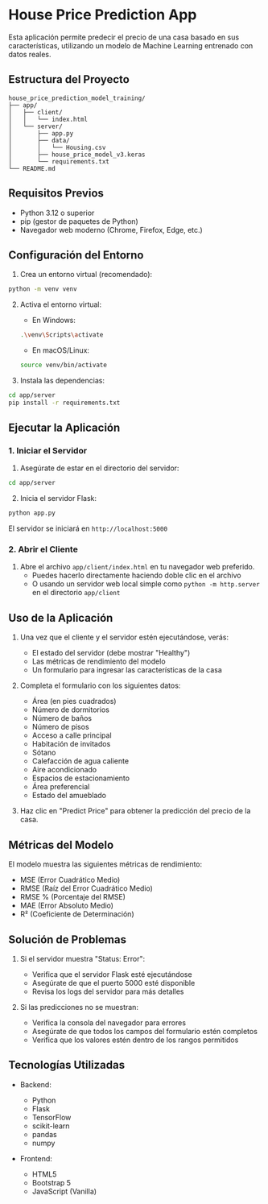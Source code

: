 # House Price Prediction App

Esta aplicación permite predecir el precio de una casa basado en sus características, utilizando un modelo de Machine Learning entrenado con datos reales.

## Estructura del Proyecto

```
house_price_prediction_model_training/
├── app/
│   ├── client/
│   │   └── index.html
│   └── server/
│       ├── app.py
│       ├── data/
│       │   └── Housing.csv
│       ├── house_price_model_v3.keras
│       └── requirements.txt
└── README.md
```

## Requisitos Previos

- Python 3.12 o superior
- pip (gestor de paquetes de Python)
- Navegador web moderno (Chrome, Firefox, Edge, etc.)

## Configuración del Entorno

1. Crea un entorno virtual (recomendado):
```bash
python -m venv venv
```

2. Activa el entorno virtual:
   - En Windows:
   ```bash
   .\venv\Scripts\activate
   ```
   - En macOS/Linux:
   ```bash
   source venv/bin/activate
   ```

3. Instala las dependencias:
```bash
cd app/server
pip install -r requirements.txt
```

## Ejecutar la Aplicación

### 1. Iniciar el Servidor

1. Asegúrate de estar en el directorio del servidor:
```bash
cd app/server
```

2. Inicia el servidor Flask:
```bash
python app.py
```

El servidor se iniciará en `http://localhost:5000`

### 2. Abrir el Cliente

1. Abre el archivo `app/client/index.html` en tu navegador web preferido.
   - Puedes hacerlo directamente haciendo doble clic en el archivo
   - O usando un servidor web local simple como `python -m http.server` en el directorio `app/client`

## Uso de la Aplicación

1. Una vez que el cliente y el servidor estén ejecutándose, verás:
   - El estado del servidor (debe mostrar "Healthy")
   - Las métricas de rendimiento del modelo
   - Un formulario para ingresar las características de la casa

2. Completa el formulario con los siguientes datos:
   - Área (en pies cuadrados)
   - Número de dormitorios
   - Número de baños
   - Número de pisos
   - Acceso a calle principal
   - Habitación de invitados
   - Sótano
   - Calefacción de agua caliente
   - Aire acondicionado
   - Espacios de estacionamiento
   - Área preferencial
   - Estado del amueblado

3. Haz clic en "Predict Price" para obtener la predicción del precio de la casa.

## Métricas del Modelo

El modelo muestra las siguientes métricas de rendimiento:
- MSE (Error Cuadrático Medio)
- RMSE (Raíz del Error Cuadrático Medio)
- RMSE % (Porcentaje del RMSE)
- MAE (Error Absoluto Medio)
- R² (Coeficiente de Determinación)

## Solución de Problemas

1. Si el servidor muestra "Status: Error":
   - Verifica que el servidor Flask esté ejecutándose
   - Asegúrate de que el puerto 5000 esté disponible
   - Revisa los logs del servidor para más detalles

2. Si las predicciones no se muestran:
   - Verifica la consola del navegador para errores
   - Asegúrate de que todos los campos del formulario estén completos
   - Verifica que los valores estén dentro de los rangos permitidos

## Tecnologías Utilizadas

- Backend:
  - Python
  - Flask
  - TensorFlow
  - scikit-learn
  - pandas
  - numpy

- Frontend:
  - HTML5
  - Bootstrap 5
  - JavaScript (Vanilla) 